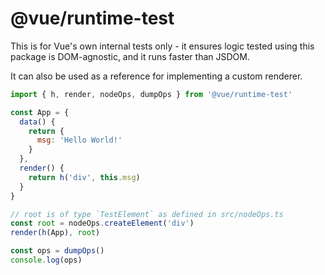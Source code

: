 # @vue/runtime-test

This is for Vue's own internal tests only - it ensures logic tested using this package is DOM-agnostic, and it runs faster than JSDOM.

It can also be used as a reference for implementing a custom renderer.

```js
import { h, render, nodeOps, dumpOps } from '@vue/runtime-test'

const App = {
  data() {
    return {
      msg: 'Hello World!'
    }
  },
  render() {
    return h('div', this.msg)
  }
}

// root is of type `TestElement` as defined in src/nodeOps.ts
const root = nodeOps.createElement('div')
render(h(App), root)

const ops = dumpOps()
console.log(ops)
```
